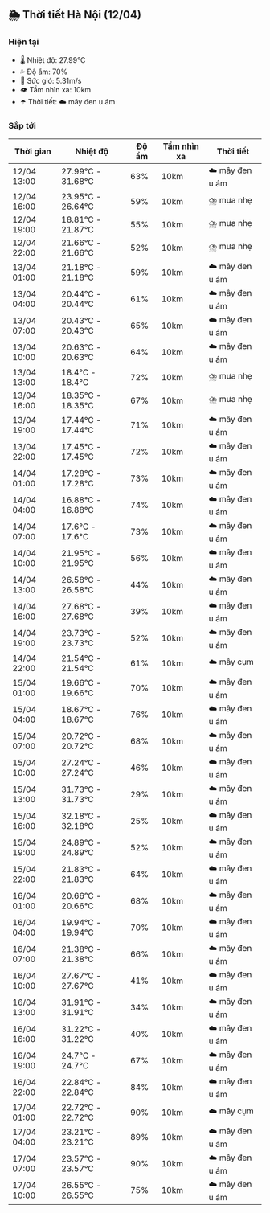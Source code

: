 ## 🌦️ Thời tiết Hà Nội (12/04)

### Hiện tại

- 🌡️ Nhiệt độ: 27.99℃
- 💦 Độ ẩm: 70%
- 💨 Sức gió: 5.31m/s
- 👁️ Tầm nhìn xa: 10km
- ☂️ Thời tiết: ☁️ mây đen u ám

### Sắp tới

| Thời gian | Nhiệt độ | Độ ẩm | Tầm nhìn xa | Thời tiết |
| --- | --- | --- | --- | --- |
| 12/04 13:00 | 27.99℃ - 31.68℃ | 63% | 10km | ☁️ mây đen u ám |
| 12/04 16:00 | 23.95℃ - 26.64℃ | 59% | 10km | ⛈️ mưa nhẹ |
| 12/04 19:00 | 18.81℃ - 21.87℃ | 55% | 10km | ⛈️ mưa nhẹ |
| 12/04 22:00 | 21.66℃ - 21.66℃ | 52% | 10km | ⛈️ mưa nhẹ |
| 13/04 01:00 | 21.18℃ - 21.18℃ | 59% | 10km | ☁️ mây đen u ám |
| 13/04 04:00 | 20.44℃ - 20.44℃ | 61% | 10km | ☁️ mây đen u ám |
| 13/04 07:00 | 20.43℃ - 20.43℃ | 65% | 10km | ☁️ mây đen u ám |
| 13/04 10:00 | 20.63℃ - 20.63℃ | 64% | 10km | ☁️ mây đen u ám |
| 13/04 13:00 | 18.4℃ - 18.4℃ | 72% | 10km | ⛈️ mưa nhẹ |
| 13/04 16:00 | 18.35℃ - 18.35℃ | 67% | 10km | ⛈️ mưa nhẹ |
| 13/04 19:00 | 17.44℃ - 17.44℃ | 71% | 10km | ☁️ mây đen u ám |
| 13/04 22:00 | 17.45℃ - 17.45℃ | 72% | 10km | ☁️ mây đen u ám |
| 14/04 01:00 | 17.28℃ - 17.28℃ | 73% | 10km | ☁️ mây đen u ám |
| 14/04 04:00 | 16.88℃ - 16.88℃ | 74% | 10km | ☁️ mây đen u ám |
| 14/04 07:00 | 17.6℃ - 17.6℃ | 73% | 10km | ☁️ mây đen u ám |
| 14/04 10:00 | 21.95℃ - 21.95℃ | 56% | 10km | ☁️ mây đen u ám |
| 14/04 13:00 | 26.58℃ - 26.58℃ | 44% | 10km | ☁️ mây đen u ám |
| 14/04 16:00 | 27.68℃ - 27.68℃ | 39% | 10km | ☁️ mây đen u ám |
| 14/04 19:00 | 23.73℃ - 23.73℃ | 52% | 10km | ☁️ mây đen u ám |
| 14/04 22:00 | 21.54℃ - 21.54℃ | 61% | 10km | ☁️ mây cụm |
| 15/04 01:00 | 19.66℃ - 19.66℃ | 70% | 10km | ☁️ mây đen u ám |
| 15/04 04:00 | 18.67℃ - 18.67℃ | 76% | 10km | ☁️ mây đen u ám |
| 15/04 07:00 | 20.72℃ - 20.72℃ | 68% | 10km | ☁️ mây đen u ám |
| 15/04 10:00 | 27.24℃ - 27.24℃ | 46% | 10km | ☁️ mây đen u ám |
| 15/04 13:00 | 31.73℃ - 31.73℃ | 29% | 10km | ☁️ mây đen u ám |
| 15/04 16:00 | 32.18℃ - 32.18℃ | 25% | 10km | ☁️ mây đen u ám |
| 15/04 19:00 | 24.89℃ - 24.89℃ | 52% | 10km | ☁️ mây đen u ám |
| 15/04 22:00 | 21.83℃ - 21.83℃ | 64% | 10km | ☁️ mây đen u ám |
| 16/04 01:00 | 20.66℃ - 20.66℃ | 68% | 10km | ☁️ mây đen u ám |
| 16/04 04:00 | 19.94℃ - 19.94℃ | 70% | 10km | ☁️ mây đen u ám |
| 16/04 07:00 | 21.38℃ - 21.38℃ | 66% | 10km | ☁️ mây đen u ám |
| 16/04 10:00 | 27.67℃ - 27.67℃ | 41% | 10km | ☁️ mây đen u ám |
| 16/04 13:00 | 31.91℃ - 31.91℃ | 34% | 10km | ☁️ mây đen u ám |
| 16/04 16:00 | 31.22℃ - 31.22℃ | 40% | 10km | ☁️ mây đen u ám |
| 16/04 19:00 | 24.7℃ - 24.7℃ | 67% | 10km | ☁️ mây đen u ám |
| 16/04 22:00 | 22.84℃ - 22.84℃ | 84% | 10km | ☁️ mây đen u ám |
| 17/04 01:00 | 22.72℃ - 22.72℃ | 90% | 10km | ☁️ mây cụm |
| 17/04 04:00 | 23.21℃ - 23.21℃ | 89% | 10km | ☁️ mây đen u ám |
| 17/04 07:00 | 23.57℃ - 23.57℃ | 90% | 10km | ☁️ mây đen u ám |
| 17/04 10:00 | 26.55℃ - 26.55℃ | 75% | 10km | ☁️ mây đen u ám |
